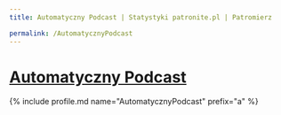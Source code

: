 ```yaml
---
title: Automatyczny Podcast | Statystyki patronite.pl | Patromierz

permalink: /AutomatycznyPodcast
---
```


# [Automatyczny Podcast](https://patronite.pl/AutomatycznyPodcast)

{% include profile.md name="AutomatycznyPodcast" prefix="a" %}
